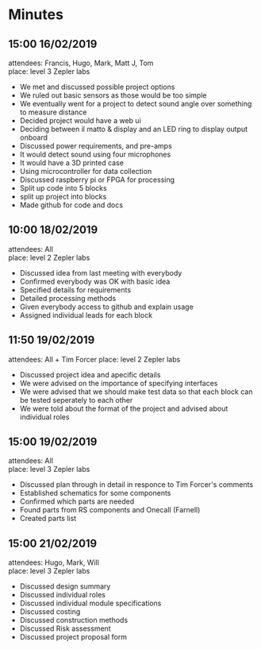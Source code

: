 # Minutes

## 15:00 16/02/2019
attendees: Francis, Hugo, Mark, Matt J, Tom    
place: level 3 Zepler labs    

- We met and discussed possible project options
- We ruled out basic sensors as those would be too simple
- We eventually went for a project to detect sound angle over something to measure distance
- Decided project would have a web ui
- Deciding between il matto & display and an LED ring to display output onboard
- Discussed power requirements, and pre-amps
- It would detect sound using four microphones
- It would have a 3D printed case
- Using microcontroller for data collection
- Discussed raspberry pi or FPGA for processing
- Split up code into 5 blocks
- split up project into blocks
- Made github for code and docs

## 10:00 18/02/2019
attendees: All    
place: level 2 Zepler labs    

- Discussed idea from last meeting with everybody
- Confirmed everybody was OK with basic idea
- Specified details for requirements
- Detailed processing methods
- Given everybody access to github and explain usage
- Assigned individual leads for each block

## 11:50 19/02/2019
attendees: All + Tim Forcer
place: level 2 Zepler labs

- Discussed project idea and apecific details
- We were advised on the importance of specifying interfaces
- We were advised that we should make test data so that each block can be tested seperately to each other
- We were told about the format of the project and advised about individual roles

## 15:00 19/02/2019
attendees: All    
place: level 3 Zepler labs    

- Discussed plan through in detail in responce to Tim Forcer's comments
- Established schematics for some components
- Confirmed which parts are needed
- Found parts from RS components and Onecall (Farnell)
- Created parts list

## 15:00 21/02/2019
attendees: Hugo, Mark, Will    
place: level 3 Zepler labs    

- Discussed design summary
- Discussed individual roles
- Discussed individual module specifications
- Discussed costing
- Discussed construction methods
- Discussed Risk assessment
- Discussed project proposal form
